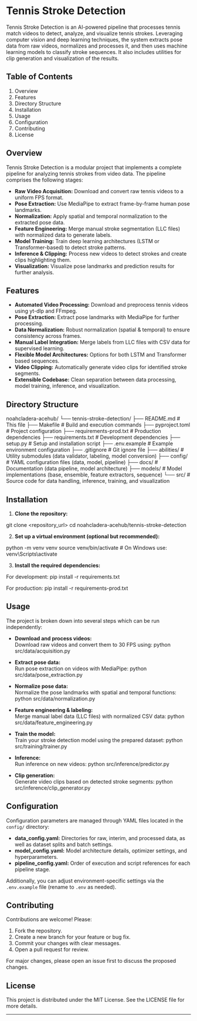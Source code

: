 # Tennis Stroke Detection

Tennis Stroke Detection is an AI-powered pipeline that processes tennis match videos to detect, analyze, and visualize tennis strokes. Leveraging computer vision and deep learning techniques, the system extracts pose data from raw videos, normalizes and processes it, and then uses machine learning models to classify stroke sequences. It also includes utilities for clip generation and visualization of the results.

## Table of Contents

1. Overview  
2. Features  
3. Directory Structure  
4. Installation  
5. Usage  
6. Configuration  
7. Contributing  
8. License

## Overview

Tennis Stroke Detection is a modular project that implements a complete pipeline for analyzing tennis strokes from video data. The pipeline comprises the following stages:

- **Raw Video Acquisition:** Download and convert raw tennis videos to a uniform FPS format.
- **Pose Extraction:** Use MediaPipe to extract frame-by-frame human pose landmarks.
- **Normalization:** Apply spatial and temporal normalization to the extracted pose data.
- **Feature Engineering:** Merge manual stroke segmentation (LLC files) with normalized data to generate labels.
- **Model Training:** Train deep learning architectures (LSTM or Transformer-based) to detect stroke patterns.
- **Inference & Clipping:** Process new videos to detect strokes and create clips highlighting them.
- **Visualization:** Visualize pose landmarks and prediction results for further analysis.

## Features

- **Automated Video Processing:** Download and preprocess tennis videos using yt-dlp and FFmpeg.
- **Pose Extraction:** Extract pose landmarks with MediaPipe for further processing.
- **Data Normalization:** Robust normalization (spatial & temporal) to ensure consistency across frames.
- **Manual Label Integration:** Merge labels from LLC files with CSV data for supervised learning.
- **Flexible Model Architectures:** Options for both LSTM and Transformer based sequences.
- **Video Clipping:** Automatically generate video clips for identified stroke segments.
- **Extensible Codebase:** Clean separation between data processing, model training, inference, and visualization.

## Directory Structure

noahcladera-acehub/
└── tennis-stroke-detection/
├── README.md # This file
├── Makefile # Build and execution commands
├── pyproject.toml # Project configuration
├── requirements-prod.txt # Production dependencies
├── requirements.txt # Development dependencies
├── setup.py # Setup and installation script
├── .env.example # Example environment configuration
├── .gitignore # Git ignore file
├── abilities/ # Utility submodules (data validator, labeling, model conversion)
├── config/ # YAML configuration files (data, model, pipeline)
├── docs/ # Documentation (data pipeline, model architecture)
├── models/ # Model implementations (base, ensemble, feature extractors, sequence)
└── src/ # Source code for data handling, inference, training, and visualization


## Installation

1. **Clone the repository:**

git clone <repository_url>
cd noahcladera-acehub/tennis-stroke-detection


2. **Set up a virtual environment (optional but recommended):**

python -m venv venv
source venv/bin/activate # On Windows use: venv\Scripts\activate


3. **Install the required dependencies:**

For development:
pip install -r requirements.txt

For production:
pip install -r requirements-prod.txt


## Usage

The project is broken down into several steps which can be run independently:


- **Download and process videos:**  
Download raw videos and convert them to 30 FPS using:
python src/data/acquisition.py


- **Extract pose data:**  
Run pose extraction on videos with MediaPipe:
python src/data/pose_extraction.py


- **Normalize pose data:**  
Normalize the pose landmarks with spatial and temporal functions:
python src/data/normalization.py


- **Feature engineering & labeling:**  
Merge manual label data (LLC files) with normalized CSV data:
python src/data/feature_engineering.py


- **Train the model:**  
Train your stroke detection model using the prepared dataset:
python src/training/trainer.py


- **Inference:**  
Run inference on new videos:
python src/inference/predictor.py


- **Clip generation:**  
Generate video clips based on detected stroke segments:
python src/inference/clip_generator.py


## Configuration

Configuration parameters are managed through YAML files located in the `config/` directory:

- **data_config.yaml:** Directories for raw, interim, and processed data, as well as dataset splits and batch settings.
- **model_config.yaml:** Model architecture details, optimizer settings, and hyperparameters.
- **pipeline_config.yaml:** Order of execution and script references for each pipeline stage.

Additionally, you can adjust environment-specific settings via the `.env.example` file (rename to `.env` as needed).

## Contributing

Contributions are welcome! Please:

1. Fork the repository.
2. Create a new branch for your feature or bug fix.
3. Commit your changes with clear messages.
4. Open a pull request for review.

For major changes, please open an issue first to discuss the proposed changes.

## License

This project is distributed under the MIT License. See the LICENSE file for more details.

---